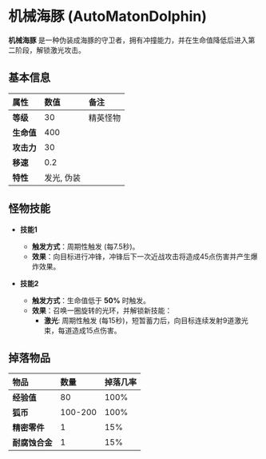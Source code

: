 # 机械海豚 (AutoMatonDolphin)

**机械海豚** 是一种伪装成海豚的守卫者，拥有冲撞能力，并在生命值降低后进入第二阶段，解锁激光攻击。

## 基本信息

| 属性 | 数值 | 备注 |
| :--- | :--- | :--- |
| **等级** | 30 | 精英怪物 |
| **生命值** | 400 | |
| **攻击力** | 30 | |
| **移速** | 0.2 | |
| **特性** | 发光, 伪装 | |

## 怪物技能

- **技能1**
  - **触发方式**：周期性触发 (每7.5秒)。
  - **效果**：向目标进行冲锋，冲锋后下一次近战攻击将造成45点伤害并产生爆炸效果。

- **技能2**
  - **触发方式**：生命值低于 **50%** 时触发。
  - **效果**：召唤一圈旋转的光环，并解锁新技能：
    - **激光**: 周期性触发 (每15秒)，短暂蓄力后，向目标连续发射9道激光束，每道造成15点伤害。

## 掉落物品

| 物品 | 数量 | 掉落几率 |
| :--- | :--- | :--- |
| **经验值** | 80 | 100% |
| **狐币** | 100-200 | 100% |
| **精密零件** | 1 | 15% |
| **耐腐蚀合金**| 1 | 15% |